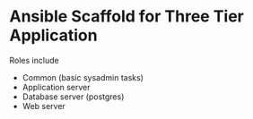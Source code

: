 # Ansible Scaffold for Three Tier Application
Roles include
* Common (basic sysadmin tasks)
* Application server
* Database server (postgres)
* Web server
